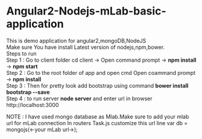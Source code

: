 # Angular2-Nodejs-mLab-basic-application
This is demo application for angular2,mongoDB,NodeJS<br>
Make sure You have install Latest version of nodejs,npm,bower.<br>
Steps to run <br>
Step 1 : Go to client folder  cd client -> Open command prompt -> <b>npm install</b>  -> <b>npm start </b><br>
Step 2 : Go to the root folder of app and open cmd Open coammand prompt -> <b>npm install</b><br>
Step 3 : Then for pretty look  add bootstrap using command  <b>bower install bootstrap --save</b> <br>
Step 4 : to run server <b>node server</b> and enter url in browser http://localhost:3000

NOTE : I have used mongo database as Mlab.Make sure to add your mlab url for  mLab connection 
In routers  Task.js customize this url line var db = mongojs(<-your mLab url->);
